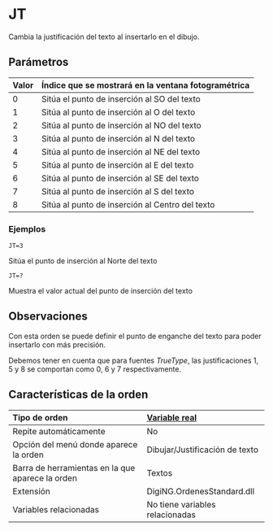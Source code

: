 # JT

Cambia la justificación del texto al insertarlo en el dibujo.

## Parámetros

| Valor | Índice que se mostrará en la ventana fotogramétrica |
| :--- | :--- |
| 0 | Sitúa el punto de inserción al SO del texto |
| 1 | Sitúa al punto de inserción al O del texto |
| 2 | Sitúa al punto de inserción al NO del texto |
| 3 | Sitúa al punto de inserción al N del texto |
| 4 | Sitúa al punto de inserción al NE del texto |
| 5 | Sitúa al punto de inserción al E del texto |
| 6 | Sitúa al punto de inserción al SE del texto |
| 7 | Sitúa al punto de inserción al S del texto |
| 8 | Sitúa al punto de inserción al Centro del texto |

### Ejemplos

`JT=3`

Sitúa el punto de inserción al Norte del texto

`JT=?`

Muestra el valor actual del punto de inserción del texto

## Observaciones

Con esta orden se puede definir el punto de enganche del texto para poder insertarlo con más precisión.

Debemos tener en cuenta que para fuentes _TrueType_, las justificaciones 1, 5 y 8 se comportan como 0, 6 y 7 respectivamente.

## Características de la orden

| Tipo de orden | [Variable real]() |
| :--- | :--- |
| Repite automáticamente | No |
| Opción del menú donde aparece la orden | Dibujar/Justificación de texto |
| Barra de herramientas en la que aparece la orden | Textos |
| Extensión | DigiNG.OrdenesStandard.dll |
| Variables relacionadas | No tiene variables relacionadas |

